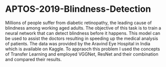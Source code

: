 # APTOS-2019-Blindness-Detection
Millions of people suffer from diabetic retinopathy, the leading cause of blindness among working aged adults. The objective of this task is to train a neural network that can detect blindness before it happens. This model can be used to assist the doctors resulting in speeding up the medical analysis of patients. The data was provided by the Aravind Eye Hospital in India which is available on Kaggle. To appraoch this problem I used the concepts of Transfer Learning and employed VGGNet, ResNet and their combination and compared their results.
